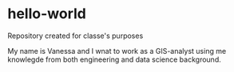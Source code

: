 # hello-world
Repository created for classe's purposes

My name is Vanessa and I wnat to work as a GIS-analyst using me knowlegde from both engineering and data science background.
